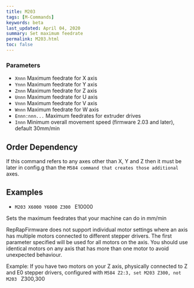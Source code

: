 ```yaml
---
title: M203
tags: [M-Commands] 
keywords: beta 
last_updated: April 04, 2020 
summary: Set maximum feedrate 
permalink: M203.html
toc: false 
---
```



### Parameters

* `Xnnn` Maximum feedrate for X axis
* `Ynnn` Maximum feedrate for Y axis
* `Znnn` Maximum feedrate for Z axis
* `Unnn` Maximum feedrate for U axis
* `Vnnn` Maximum feedrate for V axis
* `Wnnn` Maximum feedrate for W axis
* `Ennn:nnn...` Maximum feedrates for extruder drives
* `Innn` Minimum overall movement speed (firmware 2.03 and later), default 30mm/min

## Order Dependency

If this command refers to any axes other than X, Y and Z then it must be later in config.g than the ` M584 command that creates those additional  ` axes.

## Examples

* ` M203 X6000 Y6000 Z300  ` E10000

Sets the maximum feedrates that your machine can do in mm/min

RepRapFirmware does not support individual motor settings where an axis has multiple motors connected to different stepper drivers. The first parameter specified will be used for all motors on the axis. You should use identical motors on any axis that has more than one motor to avoid unexpected behaviour.

Example: If you have two motors on your Z axis, physically connected to Z and E0 stepper drivers, configured with ` M584 Z2:3, set M203 Z300, not M203  ` Z300,300

